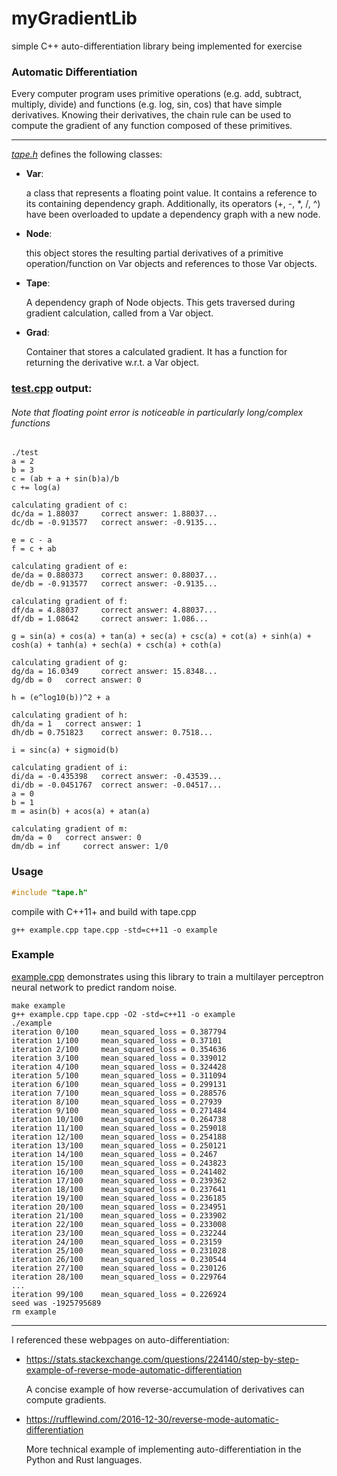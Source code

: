 # myGradientLib
simple C++ auto-differentiation library being implemented for exercise

### Automatic Differentiation

Every computer program uses primitive operations (e.g. add, subtract, multiply, divide) and functions (e.g. log, sin, cos) that have simple derivatives. Knowing their derivatives, the chain rule can be used to compute the gradient of any function composed of these primitives.

---

[*tape.h*](https://github.com/Btsan/myGradientLib/blob/master/tape.h) defines the following classes:

- __Var__:

   a class that represents a floating point value. It contains a reference to its containing dependency graph. Additionally, its operators (+, -, *, /, ^) have been overloaded to update a dependency graph with a new node.
   
- __Node__: 

   this object stores the resulting partial derivatives of a primitive operation/function on Var objects and references to those Var objects.
   
- __Tape__:

   A dependency graph of Node objects. This gets traversed during gradient calculation, called from a Var object.
   
- __Grad__:

   Container that stores a calculated gradient. It has a function for returning the derivative w.r.t. a Var object.
   
### [test.cpp](https://github.com/Btsan/myGradientLib/blob/master/test.cpp) output:
###### Note that floating point error is noticeable in particularly long/complex functions
```
./test
a = 2
b = 3
c = (ab + a + sin(b)a)/b
c += log(a)

calculating gradient of c:
dc/da = 1.88037 	correct answer: 1.88037...
dc/db = -0.913577 	correct answer: -0.9135...

e = c - a
f = c + ab

calculating gradient of e:
de/da = 0.880373 	correct answer: 0.88037...
de/db = -0.913577 	correct answer: -0.9135...

calculating gradient of f:
df/da = 4.88037 	correct answer: 4.88037...
df/db = 1.08642 	correct answer: 1.086...

g = sin(a) + cos(a) + tan(a) + sec(a) + csc(a) + cot(a) + sinh(a) + cosh(a) + tanh(a) + sech(a) + csch(a) + coth(a)

calculating gradient of g:
dg/da = 16.0349 	correct answer: 15.8348...
dg/db = 0 	correct answer: 0

h = (e^log10(b))^2 + a

calculating gradient of h:
dh/da = 1 	correct answer: 1
dh/db = 0.751823 	correct answer: 0.7518...

i = sinc(a) + sigmoid(b)

calculating gradient of i:
di/da = -0.435398 	correct answer: -0.43539...
di/db = -0.0451767 	correct answer: -0.04517...
a = 0
b = 1
m = asin(b) + acos(a) + atan(a)

calculating gradient of m:
dm/da = 0 	correct answer: 0
dm/db = inf 	correct answer: 1/0
```

### Usage

```c
#include "tape.h"
```
compile with C++11+ and build with tape.cpp

```make
g++ example.cpp tape.cpp -std=c++11 -o example
```

### Example

[example.cpp](https://github.com/Btsan/myGradientLib/blob/master/example.cpp) demonstrates using this library to train a multilayer perceptron neural network to predict random noise.

```make
make example
g++ example.cpp tape.cpp -O2 -std=c++11 -o example
./example
iteration 0/100 	mean_squared_loss = 0.387794
iteration 1/100 	mean_squared_loss = 0.37101
iteration 2/100 	mean_squared_loss = 0.354636
iteration 3/100 	mean_squared_loss = 0.339012
iteration 4/100 	mean_squared_loss = 0.324428
iteration 5/100 	mean_squared_loss = 0.311094
iteration 6/100 	mean_squared_loss = 0.299131
iteration 7/100 	mean_squared_loss = 0.288576
iteration 8/100 	mean_squared_loss = 0.27939
iteration 9/100 	mean_squared_loss = 0.271484
iteration 10/100 	mean_squared_loss = 0.264738
iteration 11/100 	mean_squared_loss = 0.259018
iteration 12/100 	mean_squared_loss = 0.254188
iteration 13/100 	mean_squared_loss = 0.250121
iteration 14/100 	mean_squared_loss = 0.2467
iteration 15/100 	mean_squared_loss = 0.243823
iteration 16/100 	mean_squared_loss = 0.241402
iteration 17/100 	mean_squared_loss = 0.239362
iteration 18/100 	mean_squared_loss = 0.237641
iteration 19/100 	mean_squared_loss = 0.236185
iteration 20/100 	mean_squared_loss = 0.234951
iteration 21/100 	mean_squared_loss = 0.233902
iteration 22/100 	mean_squared_loss = 0.233008
iteration 23/100 	mean_squared_loss = 0.232244
iteration 24/100 	mean_squared_loss = 0.23159
iteration 25/100 	mean_squared_loss = 0.231028
iteration 26/100 	mean_squared_loss = 0.230544
iteration 27/100 	mean_squared_loss = 0.230126
iteration 28/100 	mean_squared_loss = 0.229764
...
iteration 99/100 	mean_squared_loss = 0.226924
seed was -1925795689
rm example
```

---

I referenced these webpages on auto-differentiation:
- <https://stats.stackexchange.com/questions/224140/step-by-step-example-of-reverse-mode-automatic-differentiation>

   A concise example of how reverse-accumulation of derivatives can compute gradients.
- <https://rufflewind.com/2016-12-30/reverse-mode-automatic-differentiation>

   More technical example of implementing auto-differentiation in the Python and Rust languages.
